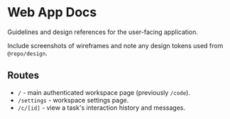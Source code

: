 # Web App Docs

Guidelines and design references for the user-facing application.

Include screenshots of wireframes and note any design tokens used from `@repo/design`.

## Routes

- `/` - main authenticated workspace page (previously `/code`).
- `/settings` - workspace settings page.
- `/c/[id]` - view a task's interaction history and messages.

